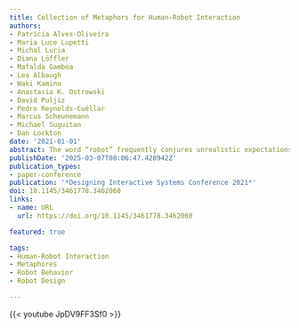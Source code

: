 ```yaml
---
title: Collection of Metaphors for Human-Robot Interaction
authors:
- Patrícia Alves-Oliveira
- Maria Luce Lupetti
- Michal Luria
- Diana Löffler
- Mafalda Gamboa
- Lea Albaugh
- Waki Kamino
- Anastasia K. Ostrowski
- David Puljiz
- Pedro Reynolds-Cuéllar
- Marcus Scheunemann
- Michael Suguitan
- Dan Lockton
date: '2021-01-01'
abstract: The word “robot” frequently conjures unrealistic expectations of utilitarian perfection- tireless, efficient and flawless agents. However, real-world robots are far from perfect—they fail and make mistakes. Thus, roboticists should consider altering their current assumptions and cultivating new perspectives that account for a more complete range of robot roles, behaviors, and interactions. To encourage this, we explore the use of metaphors for generating novel ideas and reframing existing problems, eliciting new perspectives of human-robot interaction. Our work makes two contributions. We (1) surface current assumptions that accompany the term “robots,” and (2) present a collection of alternative perspectives of interaction with robots through metaphors. By identifying assumptions, we provide a comprehensible list of aspects to reconsider regarding robots’ physicality, roles, and behaviors. Through metaphors, we propose new ways of examining how we can use, relate to, and co-exist with the robots that will share our future.
publishDate: '2025-03-07T08:06:47.428942Z'
publication_types:
- paper-conference
publication: '*Designing Interactive Systems Conference 2021*'
doi: 10.1145/3461778.3462060
links:
- name: URL
  url: https://doi.org/10.1145/3461778.3462060

featured: true

tags:
- Human-Robot Interaction
- Metaphores
- Robot Behavior
- Robot Design 

---
```

{{< youtube JpDV9FF3Sf0 >}}
